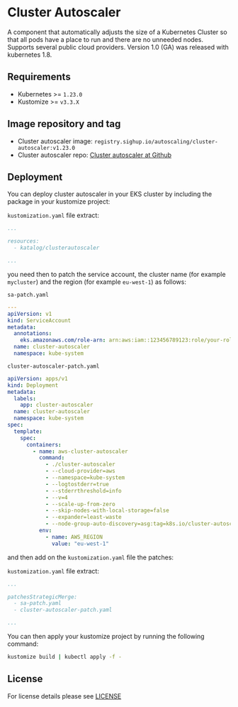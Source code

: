 # Cluster Autoscaler

<!-- <KFD-DOCS> -->

A component that automatically adjusts the size of a Kubernetes Cluster so that all pods have a place to run and there
are no unneeded nodes. Supports several public cloud providers. Version 1.0 (GA) was released with kubernetes 1.8.

## Requirements

- Kubernetes >= `1.23.0`
- Kustomize >= `v3.3.X`

## Image repository and tag

* Cluster autoscaler image: `registry.sighup.io/autoscaling/cluster-autoscaler:v1.23.0`
* Cluster autoscaler repo: [Cluster autoscaler at Github][github]

## Deployment

You can deploy cluster autoscaler in your EKS cluster by including the package in your kustomize project:

`kustomization.yaml` file extract:
```yaml
...

resources:
  - katalog/clusterautoscaler

...
```

you need then to patch the service account, the cluster name (for example `mycluster`) and the region (for example `eu-west-1`) as follows:

`sa-patch.yaml`
```yaml
---
apiVersion: v1
kind: ServiceAccount
metadata:
  annotations:
    eks.amazonaws.com/role-arn: arn:aws:iam::123456789123:role/your-role-name
  name: cluster-autoscaler
  namespace: kube-system
```

`cluster-autoscaler-patch.yaml`
```yaml
apiVersion: apps/v1
kind: Deployment
metadata:
  labels:
    app: cluster-autoscaler
  name: cluster-autoscaler
  namespace: kube-system
spec:
  template:
    spec:
      containers:
        - name: aws-cluster-autoscaler
          command:
            - ./cluster-autoscaler
            - --cloud-provider=aws
            - --namespace=kube-system
            - --logtostderr=true
            - --stderrthreshold=info
            - --v=4
            - --scale-up-from-zero
            - --skip-nodes-with-local-storage=false
            - --expander=least-waste
            - --node-group-auto-discovery=asg:tag=k8s.io/cluster-autoscaler/enabled,k8s.io/cluster-autoscaler/mycluster
          env:
            - name: AWS_REGION
              value: "eu-west-1"
```

and then add on the `kustomization.yaml` file the patches:

`kustomization.yaml` file extract:
```yaml
...

patchesStrategicMerge:
  - sa-patch.yaml
  - cluster-autoscaler-patch.yaml

...
```

You can then apply your kustomize project by running the following command:

```bash
kustomize build | kubectl apply -f -
```

<!-- Links -->

[github]: https://github.com/kubernetes/autoscaler

<!-- </KFD-DOCS> -->

## License

For license details please see [LICENSE](../../LICENSE)


